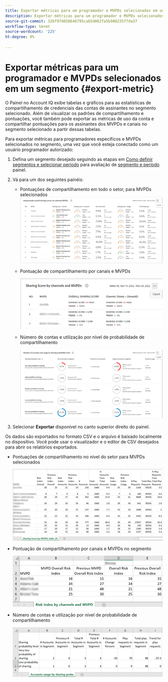 ```yaml
---
title: Exportar métricas para um programador e MVPDs selecionados em um segmento
description: Exportar métricas para um programador e MVPDs selecionados em um segmento
source-git-commit: 326f97d058646795cab5d062fa5b980235f7da37
workflow-type: tm+mt
source-wordcount: '225'
ht-degree: 0%

---
```


# Exportar métricas para um programador e MVPDs selecionados em um segmento {#export-metric}

O Painel no Account IQ exibe tabelas e gráficos para as estatísticas de compartilhamento de credenciais das contas de assinantes no segmento selecionado. Além de visualizar os padrões de compartilhamento e pontuações, você também pode exportar as métricas de uso da conta e compartilhar pontuações para os assinantes dos MVPDs e canais no segmento selecionado a partir dessas tabelas.

Para exportar métricas para programadores específicos e MVPDs selecionados no segmento, uma vez que você esteja conectado como um usuário programador autorizado:

1. Defina um segmento desejado seguindo as etapas em [Como definir segmentos e selecionar período](/help/AccountIQ/howto-select-segment-timeframe.md) para avaliação de [segmento e período](/help/AccountIQ/segments-timeframe.md) painel.

1. Vá para um dos seguintes painéis:

   * Pontuações de compartilhamento em todo o setor, para MVPDs selecionados
      ![](assets/ind-sharpanel-export-option.png)

   * Pontuação de compartilhamento por canais e MVPDs

      ![](assets/sharscorepanel-export-option.png)

   * Número de contas e utilização por nível de probabilidade de compartilhamento

      ![](assets/usage-panel-export-option.png)

1. Selecionar **Exportar** disponível no canto superior direito do painel.

Os dados são exportados no formato CSV e o arquivo é baixado localmente no dispositivo. Você pode usar o visualizador e o editor de CSV desejados para abrir os relatórios exportados.

* Pontuações de compartilhamento no nível do setor para MVPDs selecionados

   ![](assets/export-ind-sharing-score.png)

* Pontuação de compartilhamento por canais e MVPDs no segmento

   ![](assets/export-risk-index-by-mvpdchannels.png)

* Número de contas e utilização por nível de probabilidade de compartilhamento

   ![](assets/export-acc-usage.png)
